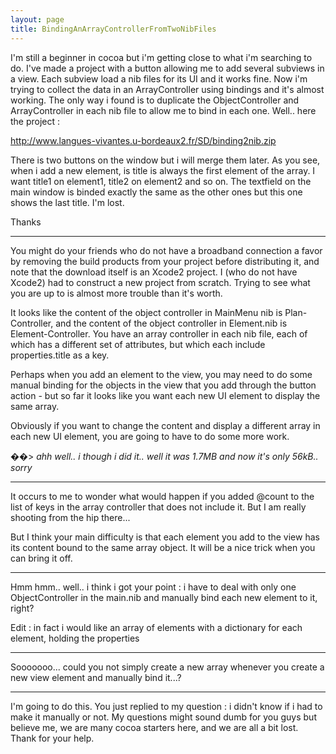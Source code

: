 ```yaml
---
layout: page
title: BindingAnArrayControllerFromTwoNibFiles
---
```




I'm still a beginner in cocoa but i'm getting close to what i'm searching to do.
I've made a project with a button allowing me to add several subviews in a view. Each subview load a nib files for its UI and it works fine.
Now i'm trying to collect the data in an ArrayController using bindings and it's almost working. The only way i found is to duplicate the ObjectController and ArrayController in each nib file to allow me to bind in each one. Well.. here the project :

http://www.langues-vivantes.u-bordeaux2.fr/SD/binding2nib.zip

There is two buttons on the window but i will merge them later.
As you see, when i add a new element, is title is always the first element of the array. I want title1 on element1, title2 on element2 and so on.
The textfield on the main window is binded exactly the same as the other ones but this one shows the last title. I'm lost.

Thanks

----

You might do your friends who do not have a broadband connection a favor by removing the build products from
your project before distributing it, and note that the download itself is an Xcode2 project. I (who do not have Xcode2)
had to construct a new project from scratch. Trying to see what you are up to is almost more trouble than it's worth.

It looks like the content of the object controller in MainMenu nib is Plan-Controller, and the content of the object
controller in Element.nib is Element-Controller. You have an array controller in each nib file, each of which has a
different set of attributes, but which each include properties.title as a key.

Perhaps when you add an element to the view, you may need to do some manual binding for the objects in the view
that you add through the button action - but so far it looks like you want each new UI element to display the same array.

Obviously if you want to change the content and display a different array in each new UI element, you are going to
have to do some more work.

��> *ahh well.. i though i did it.. well it was 1.7MB and now it's only 56kB.. sorry*

----

It occurs to me to wonder what would happen if you added @count to the list of keys in the array controller that does
not include it. But I am really shooting from the hip there...

But I think your main difficulty is that each element you add to the view has its content bound to the same array object.
It will be a nice trick when you can bring it off.

----

Hmm hmm.. well.. i think i got your point : i have to deal with only one ObjectController in the main.nib and manually bind each new element to it, right?

Edit : in fact i would like an array of elements with a dictionary for each element, holding the properties

----

Sooooooo... could you not simply create a new array whenever you create a new view element and manually bind it...?


----

I'm going to do this. You just replied to my question : i didn't know if i had to make it manually or not. My questions might sound dumb for you guys but believe me, we are many cocoa starters here, and we are all a bit lost. Thank for your help.

